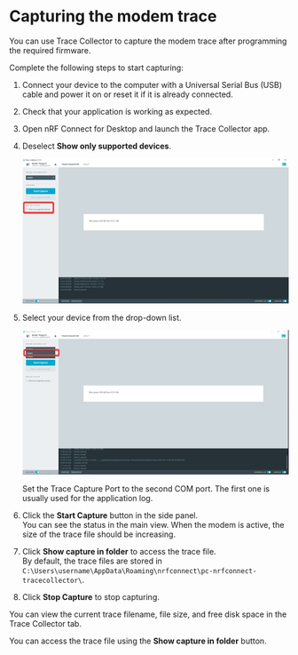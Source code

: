 # Capturing the modem trace

You can use Trace Collector to capture the modem trace after programming the required firmware.

Complete the following steps to start capturing:

1. Connect your device to the computer with a Universal Serial Bus (USB) cable and power it on or reset it if it is already connected.

2. Check that your application is working as expected.

3. Open nRF Connect for Desktop and launch the Trace Collector app.

4. Deselect **Show only supported devices**.

    ![Deselect Show only supported devices](./screenshots/select_device_thingy.png)

5. Select your device from the drop-down list.

    ![Select Nordic Thingy:91 as the device](./screenshots/trace_collector_thingy_com_port.png)

    Set the Trace Capture Port to the second COM port. The first one is usually used for the application log.

6. Click the **Start Capture** button in the side panel.</br>
   You can see the status in the main view. When the modem is active, the size of the trace file should be increasing.

7. Click **Show capture in folder** to access the trace file.</br>
   By default, the trace files are stored in `C:\Users\username\AppData\Roaming\nrfconnect\pc-nrfconnect-tracecollector\`.

8. Click **Stop Capture** to stop capturing.

You can view the current trace filename, file size, and free disk space in the Trace Collector tab.

You can access the trace file using the **Show capture in folder** button.